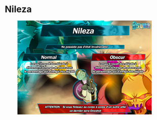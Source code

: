 # Nileza

<figure><img src="../../../.gitbook/assets/image (8).png" alt=""><figcaption></figcaption></figure>
